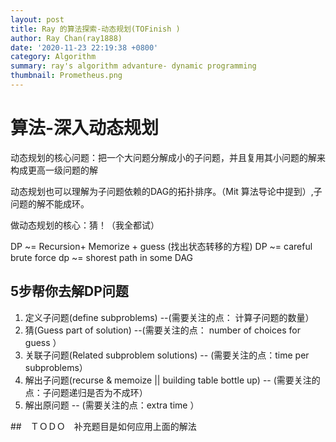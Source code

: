 ```yaml
---
layout: post
title: Ray 的算法探索-动态规划(TOFinish )
author: Ray Chan(ray1888)
date: '2020-11-23 22:19:38 +0800'
category: Algorithm
summary: ray's algorithm advanture- dynamic programming
thumbnail: Prometheus.png
---
```



# 算法-深入动态规划


动态规划的核心问题：把一个大问题分解成小的子问题，并且复用其小问题的解来构成更高一级问题的解


动态规划也可以理解为子问题依赖的DAG的拓扑排序。（Mit 算法导论中提到）,子问题的解不能成环。    

做动态规划的核心：猜！（我全都试）



DP ~= Recursion+ Memorize + guess (找出状态转移的方程)
DP ~= careful brute force
dp ~= shorest path in some DAG



## 5步帮你去解DP问题
1. 定义子问题(define subproblems) --(需要关注的点： 计算子问题的数量）
2. 猜(Guess part of solution)   --(需要关注的点： number of choices for guess ）
3. 关联子问题(Related subproblem solutions) -- (需要关注的点：time per subproblems）
4. 解出子问题(recurse & memoize || building table bottle up) -- (需要关注的点：子问题递归是否为不成环）
5. 解出原问题   -- (需要关注的点：extra time ）



##　ＴＯＤＯ　补充题目是如何应用上面的解法